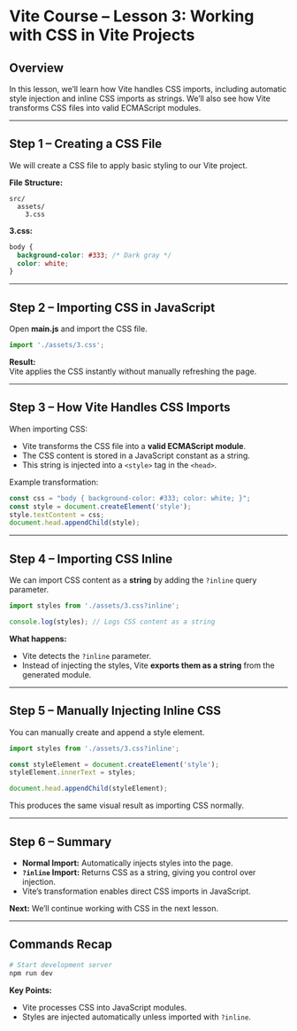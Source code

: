# Vite Course – Lesson 3: Working with CSS in Vite Projects

## Overview
In this lesson, we’ll learn how Vite handles CSS imports, including automatic style injection and inline CSS imports as strings. We’ll also see how Vite transforms CSS files into valid ECMAScript modules.

---

## Step 1 – Creating a CSS File
We will create a CSS file to apply basic styling to our Vite project.

**File Structure:**
```
src/
  assets/
    3.css
```

**3.css:**
```css
body {
  background-color: #333; /* Dark gray */
  color: white;
}
```

---

## Step 2 – Importing CSS in JavaScript
Open **main.js** and import the CSS file.

```javascript
import './assets/3.css';
```

**Result:**  
Vite applies the CSS instantly without manually refreshing the page.

---

## Step 3 – How Vite Handles CSS Imports
When importing CSS:
- Vite transforms the CSS file into a **valid ECMAScript module**.
- The CSS content is stored in a JavaScript constant as a string.
- This string is injected into a `<style>` tag in the `<head>`.

Example transformation:
```javascript
const css = "body { background-color: #333; color: white; }";
const style = document.createElement('style');
style.textContent = css;
document.head.appendChild(style);
```

---

## Step 4 – Importing CSS Inline
We can import CSS content as a **string** by adding the `?inline` query parameter.

```javascript
import styles from './assets/3.css?inline';

console.log(styles); // Logs CSS content as a string
```

**What happens:**
- Vite detects the `?inline` parameter.
- Instead of injecting the styles, Vite **exports them as a string** from the generated module.

---

## Step 5 – Manually Injecting Inline CSS
You can manually create and append a style element.

```javascript
import styles from './assets/3.css?inline';

const styleElement = document.createElement('style');
styleElement.innerText = styles;

document.head.appendChild(styleElement);
```

This produces the same visual result as importing CSS normally.

---

## Step 6 – Summary
- **Normal Import:** Automatically injects styles into the page.
- **`?inline` Import:** Returns CSS as a string, giving you control over injection.
- Vite’s transformation enables direct CSS imports in JavaScript.

**Next:** We’ll continue working with CSS in the next lesson.

---

## Commands Recap
```bash
# Start development server
npm run dev
```

**Key Points:**
- Vite processes CSS into JavaScript modules.
- Styles are injected automatically unless imported with `?inline`.
